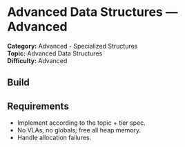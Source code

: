 ﻿# Advanced Data Structures — Advanced

**Category:** Advanced - Specialized Structures  
**Topic:** Advanced Data Structures  
**Difficulty:** Advanced

## Build

## Requirements
- Implement according to the topic + tier spec.
- No VLAs, no globals; free all heap memory.
- Handle allocation failures.
